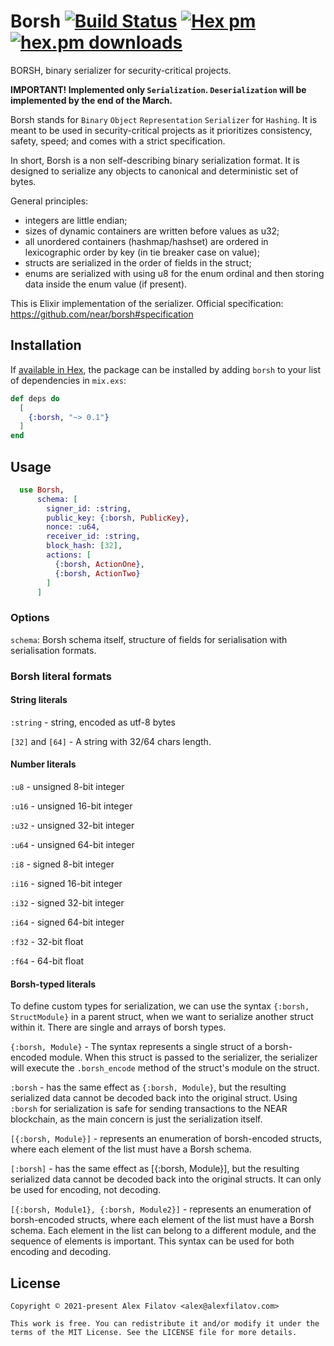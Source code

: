# Borsh [![Build Status](https://github.com/alexfilatov/borsh/workflows/CI/badge.svg?branch=main)](https://github.com/alexfilatov/borsh/actions?query=workflow%3ACI) [![Hex pm](https://img.shields.io/hexpm/v/borsh.svg?style=flat)](https://hex.pm/packages/borsh) [![hex.pm downloads](https://img.shields.io/hexpm/dt/borsh.svg?style=flat)](https://hex.pm/packages/borsh)

BORSH, binary serializer for security-critical projects.

**IMPORTANT! Implemented only `Serialization`. `Deserialization` will be implemented by the end of the March.**

Borsh stands for `Binary` `Object` `Representation` `Serializer` for `Hashing`. It is meant to be used in
security-critical projects as it prioritizes consistency, safety, speed; and comes with a strict specification.

In short, Borsh is a non self-describing binary serialization format. It is designed to serialize any objects to
canonical and deterministic set of bytes.

General principles:

- integers are little endian;
- sizes of dynamic containers are written before values as u32;
- all unordered containers (hashmap/hashset) are ordered in lexicographic order by key (in tie breaker case on value);
- structs are serialized in the order of fields in the struct;
- enums are serialized with using u8 for the enum ordinal and then storing data inside the enum value (if present).

This is Elixir implementation of the serializer. Official specification: https://github.com/near/borsh#specification

## Installation

If [available in Hex](https://hex.pm/docs/publish), the package can be installed by adding `borsh` to your list of
dependencies in `mix.exs`:

```elixir
def deps do
  [
    {:borsh, "~> 0.1"}
  ]
end
```

## Usage

```elixir
  use Borsh,
      schema: [
        signer_id: :string,
        public_key: {:borsh, PublicKey},
        nonce: :u64,
        receiver_id: :string,
        block_hash: [32],
        actions: [
          {:borsh, ActionOne}, 
          {:borsh, ActionTwo}
        ]
      ]
```

### Options

`schema`:
Borsh schema itself, structure of fields for serialisation with serialisation formats.

### Borsh literal formats

#### String literals

`:string` - string, encoded as utf-8 bytes

`[32]` and `[64]` - A string with 32/64 chars length.

#### Number literals

`:u8` - unsigned 8-bit integer

`:u16` - unsigned 16-bit integer

`:u32` - unsigned 32-bit integer

`:u64` - unsigned 64-bit integer

`:i8` - signed 8-bit integer

`:i16` - signed 16-bit integer

`:i32` - signed 32-bit integer

`:i64` - signed 64-bit integer

`:f32` - 32-bit float

`:f64` - 64-bit float

#### Borsh-typed literals

To define custom types for serialization, we can use the syntax `{:borsh, StructModule}` in a parent struct, when we
want to serialize another struct within it. There are single and arrays of borsh types. 

`{:borsh, Module}` - The syntax represents a single struct of a borsh-encoded module. When this struct is passed to the
serializer, the serializer will execute the `.borsh_encode` method of the struct's module on the struct.

`:borsh` - has the same effect as `{:borsh, Module}`, but the resulting serialized data cannot be decoded back into the
original struct. Using `:borsh` for serialization is safe for sending transactions to the NEAR blockchain, as the main
concern is just the serialization itself.

`[{:borsh, Module}]` - represents an enumeration of borsh-encoded structs, where each element of the list must have a
Borsh schema.

`[:borsh]` - has the same effect as [{:borsh, Module}], but the resulting serialized data cannot be decoded back into
the original structs. It can only be used for encoding, not decoding.

`[{:borsh, Module1}, {:borsh, Module2}]` - represents an enumeration of borsh-encoded structs, where each element
of the list must have a Borsh schema. Each element in the list can belong to a different module, and the sequence of
elements is important. This syntax can be used for both encoding and decoding.

## License

    Copyright © 2021-present Alex Filatov <alex@alexfilatov.com>

    This work is free. You can redistribute it and/or modify it under the
    terms of the MIT License. See the LICENSE file for more details.
